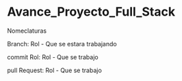# Avance_Proyecto_Full_Stack

Nomeclaturas

Branch: Rol - Que se estara trabajando

commit Rol: Rol - Que se trabajo

pull Request: Rol - Que se trabajo
